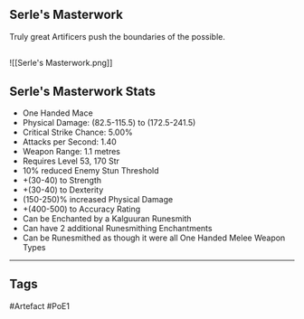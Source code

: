 ## Serle's Masterwork
Truly great Artificers push the boundaries of the possible.
##
![[Serle's Masterwork.png]]
## Serle's Masterwork Stats
- One Handed Mace
- Physical Damage: (82.5-115.5) to (172.5-241.5)
- Critical Strike Chance: 5.00%
- Attacks per Second: 1.40
- Weapon Range: 1.1 metres
- Requires Level 53, 170 Str
- 10% reduced Enemy Stun Threshold
- +(30-40) to Strength
- +(30-40) to Dexterity
- (150-250)% increased Physical Damage
- +(400-500) to Accuracy Rating
- Can be Enchanted by a Kalguuran Runesmith
- Can have 2 additional Runesmithing Enchantments
- Can be Runesmithed as though it were all One Handed Melee Weapon Types


---
## Tags
#Artefact
#PoE1
